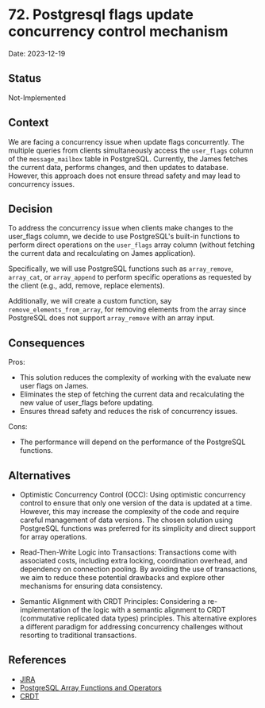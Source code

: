 # 72.  Postgresql flags update concurrency control mechanism

Date: 2023-12-19

## Status

Not-Implemented

## Context

We are facing a concurrency issue when update flags concurrently.
The multiple queries from clients simultaneously access the `user_flags` column of the `message_mailbox` table in PostgreSQL.
Currently, the James fetches the current data, performs changes, and then updates to database.
However, this approach does not ensure thread safety and may lead to concurrency issues.

## Decision

To address the concurrency issue when clients make changes to the user_flags column,
we decide to use PostgreSQL's built-in functions to perform direct operations on the `user_flags` array column
(without fetching the current data and recalculating on James application).

Specifically, we will use PostgreSQL functions such as 
`array_remove`, `array_cat`, or `array_append` to perform specific operations as requested by the client (e.g., add, remove, replace elements).

Additionally, we will create a custom function, say `remove_elements_from_array`, 
for removing elements from the array since PostgreSQL does not support `array_remove` with an array input.

## Consequences

Pros:
- This solution reduces the complexity of working with the evaluate new user flags on James.
- Eliminates the step of fetching the current data and recalculating the new value of user_flags before updating.
- Ensures thread safety and reduces the risk of concurrency issues.

Cons:
- The performance will depend on the performance of the PostgreSQL functions.

## Alternatives

- Optimistic Concurrency Control (OCC): Using optimistic concurrency control to ensure that only one version of the data is updated at a time. 
However, this may increase the complexity of the code and require careful management of data versions.
The chosen solution using PostgreSQL functions was preferred for its simplicity and direct support for array operations.

- Read-Then-Write Logic into Transactions: Transactions come with associated costs, including extra locking, coordination overhead, 
and dependency on connection pooling. By avoiding the use of transactions, we aim to reduce these potential drawbacks 
and explore other mechanisms for ensuring data consistency.

- Semantic Alignment with CRDT Principles: Considering a re-implementation of the logic with a semantic alignment to CRDT (commutative replicated data types) principles.
This alternative explores a different paradigm for addressing concurrency challenges without resorting to traditional transactions.

## References

- [JIRA](https://issues.apache.org/jira/browse/JAMES-2586)
- [PostgreSQL Array Functions and Operators](https://www.postgresql.org/docs/current/functions-array.html)
- [CRDT](https://en.wikipedia.org/wiki/Conflict-free_replicated_data_type)



